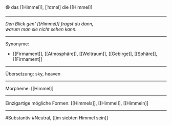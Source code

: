 🟢 das [[Himmel]], [ˈhɪməl]
die [[Himmel]]

---
*Den Blick gen' [[Himmel]] fragst du dann,*  
*warum man sie nicht sehen kann.*  

---
Synonyme:
- [[Firmament]], [[Atmosphäre]], [[Weltraum]], [[Gebirge]], [[Sphäre]], [[Firmament]]

---
Übersetzung: sky, heaven

---
Morpheme:
[[Himmel]]

---
Einzigartige mögliche Formen: [[Himmels]], [[Himmel]], [[Himmeln]]

---
#Substantiv #Neutral, [[im siebten Himmel sein]]